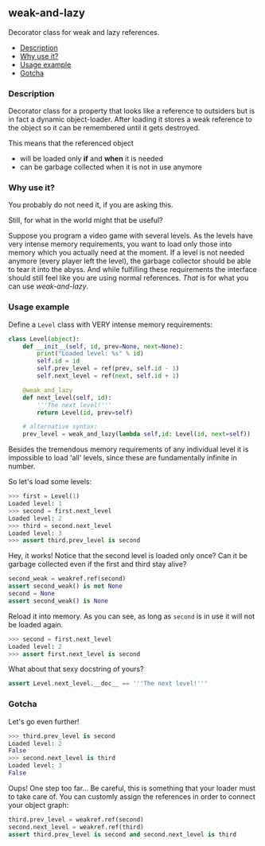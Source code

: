 ## weak-and-lazy

Decorator class for weak and lazy references.

- [Description](#description)
- [Why use it?](#why-use-it)
- [Usage example](#usage-example)
- [Gotcha](#gotcha)

### Description

Decorator  class for  a  property  that looks  like  a reference  to
outsiders but is  in fact a dynamic object-loader.  After loading it
stores a weak reference to the  object so it can be remembered until
it gets destroyed.

This means that the referenced object

 - will be loaded only **if** and **when** it is needed
 - can be garbage collected when it is not in use anymore


### Why use it?

You probably do not need it, if you are asking this.

Still, for what in the world might that be useful?

Suppose you program a video game  with several levels. As the levels
have very intense  memory requirements, you want to  load only those
into memory which you actually need at the moment. If a level is not
needed anymore (every player left  the level), the garbage collector
should be able to tear it into the abyss. And while fulfilling these
requirements  the interface  should still  feel like  you are  using
normal references. *That* is for what you can use *weak-and-lazy*.


### Usage example

Define a `Level` class with VERY intense memory requirements:

```python
class Level(object):
    def __init__(self, id, prev=None, next=None):
        print("Loaded level: %s" % id)
        self.id = id
        self.prev_level = ref(prev, self.id - 1)
        self.next_level = ref(next, self.id + 1)

    @weak_and_lazy
    def next_level(self, id):
        '''The next level!'''
        return Level(id, prev=self)

    # alternative syntax:
    prev_level = weak_and_lazy(lambda self,id: Level(id, next=self))
```

Besides the  tremendous memory requirements of  any individual level
it is impossible to load 'all' levels, since these are fundamentally
infinite in number.

So let's load some levels:

```python
>>> first = Level(1)
Loaded level: 1
>>> second = first.next_level
Loaded level: 2
>>> third = second.next_level
Loaded level: 3
>>> assert third.prev_level is second
```

Hey, it works! Notice that the second level is loaded only once? Can
it be garbage collected even if the first and third stay alive?

```python
second_weak = weakref.ref(second)
assert second_weak() is not None
second = None
assert second_weak() is None
```

Reload it into memory. As you can see, as long as `second` is in use
it will not be loaded again.

```python
>>> second = first.next_level
Loaded level: 2
>>> assert first.next_level is second
```

What about that sexy docstring of yours?

```python
assert Level.next_level.__doc__ == '''The next level!'''
```

### Gotcha

Let's go even further!

```python
>>> third.prev_level is second
Loaded level: 2
False
>>> second.next_level is third
Loaded level: 3
False
```

Oups! One  step too far... Be  careful, this is something  that your
loader must to take care of.  You can customly assign the references
in order to connect your object graph:

```python
third.prev_level = weakref.ref(second)
second.next_level = weakref.ref(third)
assert third.prev_level is second and second.next_level is third
```

